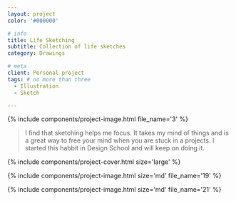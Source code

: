 ```yaml
---
layout: project
color: '#000000'

# info
title: Life Sketching
subtitle: Collection of life sketches
category: Drawings

# meta
client: Personal project
tags: # no more than three
  - Illustration
  - Sketch

---
```


{% include components/project-image.html 
  file_name='3'
%}

> I find that sketching helps me focus. It takes my mind of things and is a great way to free your mind when you are stuck in a projects. I started this habbit in Design School and will keep on doing it.

{% include components/project-cover.html 
  size='large'
%}

{% include components/project-image.html 
  size='md'
  file_name='19'
%}

{% include components/project-image.html 
  size='md'
  file_name='21'
%}

